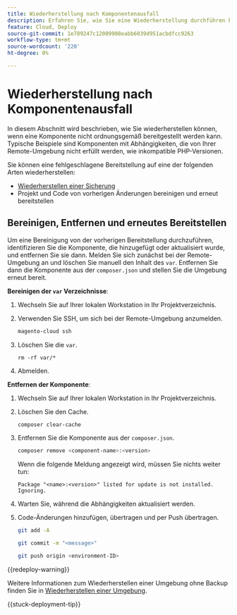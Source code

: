 ```yaml
---
title: Wiederherstellung nach Komponentenausfall
description: Erfahren Sie, wie Sie eine Wiederherstellung durchführen können, wenn eine Komponente in Adobe Commerce in der Cloud-Infrastruktur nicht ordnungsgemäß bereitgestellt werden kann.
feature: Cloud, Deploy
source-git-commit: 1e789247c12009908eabb6039d951acbdfcc9263
workflow-type: tm+mt
source-wordcount: '220'
ht-degree: 0%

---
```


# Wiederherstellung nach Komponentenausfall

In diesem Abschnitt wird beschrieben, wie Sie wiederherstellen können, wenn eine Komponente nicht ordnungsgemäß bereitgestellt werden kann. Typische Beispiele sind Komponenten mit Abhängigkeiten, die von Ihrer Remote-Umgebung nicht erfüllt werden, wie inkompatible PHP-Versionen.

Sie können eine fehlgeschlagene Bereitstellung auf eine der folgenden Arten wiederherstellen:

- [Wiederherstellen einer Sicherung](../storage/snapshots.md#restore-a-snapshot)
- Projekt und Code von vorherigen Änderungen bereinigen und erneut bereitstellen

## Bereinigen, Entfernen und erneutes Bereitstellen

Um eine Bereinigung von der vorherigen Bereitstellung durchzuführen, identifizieren Sie die Komponente, die hinzugefügt oder aktualisiert wurde, und entfernen Sie sie dann. Melden Sie sich zunächst bei der Remote-Umgebung an und löschen Sie manuell den Inhalt des `var`. Entfernen Sie dann die Komponente aus der `composer.json` und stellen Sie die Umgebung erneut bereit.

**Bereinigen der `var` Verzeichnisse**:

1. Wechseln Sie auf Ihrer lokalen Workstation in Ihr Projektverzeichnis.

1. Verwenden Sie SSH, um sich bei der Remote-Umgebung anzumelden.

   ```bash
   magento-cloud ssh
   ```

1. Löschen Sie die `var`.

   ```shell
   rm -rf var/*
   ```

1. Abmelden.

**Entfernen der Komponente**:

1. Wechseln Sie auf Ihrer lokalen Workstation in Ihr Projektverzeichnis.

1. Löschen Sie den Cache.

   ```bash
   composer clear-cache
   ```

1. Entfernen Sie die Komponente aus der `composer.json`.

   ```bash
   composer remove <component-name>:<version>
   ```

   Wenn die folgende Meldung angezeigt wird, müssen Sie nichts weiter tun:

   ```
   Package "<name>:<version>" listed for update is not installed. Ignoring.
   ```

1. Warten Sie, während die Abhängigkeiten aktualisiert werden.

1. Code-Änderungen hinzufügen, übertragen und per Push übertragen.

   ```bash
   git add -A
   ```

   ```bash
   git commit -m "<message>"
   ```

   ```bash
   git push origin <environment-ID>
   ```

{{redeploy-warning}}

Weitere Informationen zum Wiederherstellen einer Umgebung ohne Backup finden Sie in [Wiederherstellen einer Umgebung](../development/restore-environment.md).

{{stuck-deployment-tip}}
